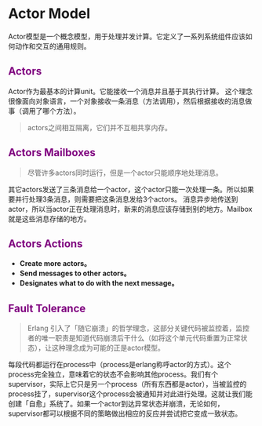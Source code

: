 # Actor Model

Actor模型是一个概念模型，用于处理并发计算。它定义了一系列系统组件应该如何动作和交互的通用规则。

## <font color="purple">Actors</font>

Actor作为最基本的计算unit。它能接收一个消息并且基于其执行计算。
这个理念很像面向对象语言，一个对象接收一条消息（方法调用），然后根据接收的消息做事（调用了哪个方法）。

> actors之间相互隔离，它们并不互相共享内存。

## <font color="purple">Actors Mailboxes</font>

> 尽管许多actors同时运行，但是一个actor只能顺序地处理消息。

其它actors发送了三条消息给一个actor，这个actor只能一次处理一条。所以如果要并行处理3条消息，则需要把这条消息发给3个actors。
消息异步地传送到actor，所以当actor正在处理消息时，新来的消息应该存储到别的地方。Mailbox就是这些消息存储的地方。

## <font color="purple">Actors Actions</font>

- **Create more actors。**
- **Send messages to other actors。**
- **Designates what to do with the next message。**

## <font color="purple">Fault Tolerance</font>

> Erlang 引入了「随它崩溃」的哲学理念，这部分关键代码被监控着，监控者的唯一职责是知道代码崩溃后干什么（如将这个单元代码重置为正常状态），让这种理念成为可能的正是actor模型。

每段代码都运行在process中（process是erlang称呼actor的方式）。这个process完全独立，意味着它的状态不会影响其他process。我们有个supervisor，实际上它只是另一个process（所有东西都是actor），当被监控的process挂了，supervisor这个process会被通知并对此进行处理。这就让我们能创建「自愈」系统了。如果一个actor到达异常状态并崩溃，无论如何，supervisor都可以根据不同的策略做出相应的反应并尝试把它变成一致状态。

